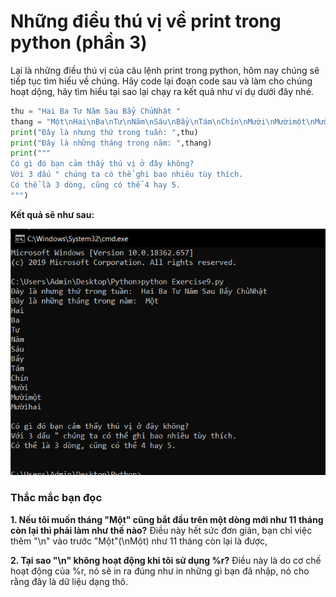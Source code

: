 # Những điều thú vị về print trong python (phần 3) #
Lại là những điều thú vị của câu lệnh print trong python, hôm nay chúng sẽ tiếp tục tìm hiểu về chúng.
Hãy code lại đoạn code sau và làm cho chúng hoạt dộng, hãy tìm hiểu tại sao lại chạy ra kết quả như ví dụ dưới đây nhé.

```python
thu = "Hai Ba Tư Năm Sau Bẩy ChủNhật "
thang = "Một\nHai\nBa\nTư\nNăm\nSáu\nBẩy\nTám\nChín\nMười\nMườimột\nMườihai"
print("Đây là nhưng thứ trong tuần: ",thu)
print("Đây là những tháng trong năm: ",thang)
print("""
Có gì đó bạn cảm thấy thú vị ở đây không?
Với 3 dấu " chúng ta có thể ghi bao nhiêu tùy thích.
Có thể là 3 dòng, cũng có thể 4 hay 5.
""")
```
**Kết quả sẽ như sau:**

![picture alt](./image/1.PNG)

### Thắc mắc bạn đọc ###

**1. Nếu tôi muốn tháng "Một" cũng bắt đầu trên một dòng mới như 11 tháng còn lại thì phải làm như thế nào?**
  Điều này hết sức đơn giản, bạn chỉ việc thêm "\n" vào trước "Một"(\nMột) như 11 tháng còn lại là được,

**2. Tại sao "\n" không hoạt động khi tôi sử dụng %r?**
  Điều này là do cơ chế hoạt động của %r, nó sẽ in ra đúng như in những gì bạn đã nhập, nó cho rằng đây là dữ liệu dạng thô.
